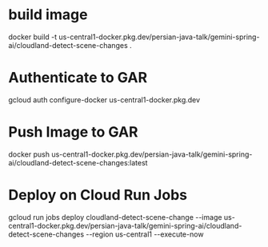 # build image
docker build -t us-central1-docker.pkg.dev/persian-java-talk/gemini-spring-ai/cloudland-detect-scene-changes .
# Authenticate to GAR
gcloud auth configure-docker us-central1-docker.pkg.dev
# Push Image to GAR
docker push us-central1-docker.pkg.dev/persian-java-talk/gemini-spring-ai/cloudland-detect-scene-changes:latest
# Deploy on Cloud Run Jobs
gcloud run jobs deploy cloudland-detect-scene-change --image us-central1-docker.pkg.dev/persian-java-talk/gemini-spring-ai/cloudland-detect-scene-changes --region us-central1 --execute-now